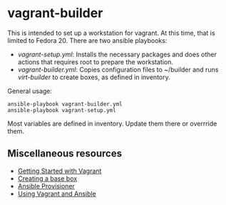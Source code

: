 vagrant-builder
===============

This is intended to set up a workstation for vagrant.  At this time,
that is limited to Fedora 20.  There are two ansible playbooks:

- *vagrant-setup.yml*:  Installs the necessary packages and does other
   actions that requires root to prepare the workstation.
- *vagrant-builder.yml*: Copies configuration files to ~/builder and
   runs *virt-builder* to create boxes, as defined in inventory.

General usage:

    ansible-playbook vagrant-builder.yml
    ansible-playbook vagrant-setup.yml

Most variables are defined in inventory.  Update them there or overrride them.

Miscellaneous resources
----------------------

- [Getting Started with Vagrant](http://docs.vagrantup.com/v2/getting-started/index.html)
- [Creating a base box](http://docs.vagrantup.com/v2/boxes/base.html)
- [Ansible Provisioner](http://docs.vagrantup.com/v2/provisioning/ansible.html)
- [Using Vagrant and Ansible](http://docs.ansible.com/guide_vagrant.html)
